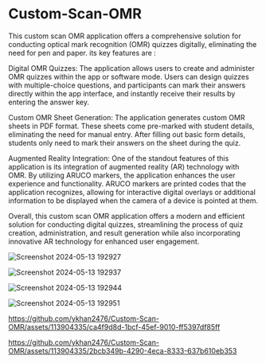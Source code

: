 # Custom-Scan-OMR
This custom scan OMR application offers a comprehensive solution for conducting optical mark recognition (OMR) quizzes digitally, eliminating the need for pen and paper. its key features are :

Digital OMR Quizzes: The application allows users to create and administer OMR quizzes within the app or software mode. Users can design quizzes with multiple-choice questions, and participants can mark their answers directly within the app interface, and instantly receive their results by entering the answer key.

Custom OMR Sheet Generation: The application generates custom OMR sheets in PDF format. These sheets come pre-marked with student details, eliminating the need for manual entry. After filling out basic form details, students only need to mark their answers on the sheet during the quiz.

Augmented Reality Integration: One of the standout features of this application is its integration of augmented reality (AR) technology with OMR. By utilizing ARUCO markers, the application enhances the user experience and functionality. ARUCO markers are printed codes that the application recognizes, allowing for interactive digital overlays or additional information to be displayed when the camera of a device is pointed at them.

Overall, this custom scan OMR application offers a modern and efficient solution for conducting digital quizzes, streamlining the process of quiz creation, administration, and result generation while also incorporating innovative AR technology for enhanced user engagement.




![Screenshot 2024-05-13 192927](https://github.com/ykhan2476/Custom-Scan-OMR/assets/113904335/c0059d02-e086-4416-b006-cb08c8f0256e)


![Screenshot 2024-05-13 192937](https://github.com/ykhan2476/Custom-Scan-OMR/assets/113904335/a7f3323f-d03c-40f0-b9a8-19fa90584a1a)


![Screenshot 2024-05-13 192944](https://github.com/ykhan2476/Custom-Scan-OMR/assets/113904335/85634d5a-fd46-4f04-85e2-07d9c627dae8)


![Screenshot 2024-05-13 192951](https://github.com/ykhan2476/Custom-Scan-OMR/assets/113904335/c67d3b9a-c81e-4dd1-b548-0caae12b9f9f)



https://github.com/ykhan2476/Custom-Scan-OMR/assets/113904335/ca4f9d8d-1bcf-45ef-9010-ff5397df85ff





https://github.com/ykhan2476/Custom-Scan-OMR/assets/113904335/2bcb349b-4290-4eca-8333-637b610eb353


